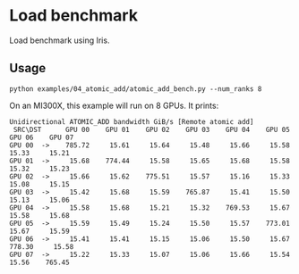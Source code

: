 <!--
SPDX-License-Identifier: MIT
Copyright (c) 2025 Advanced Micro Devices, Inc. All rights reserved.
-->

# Load benchmark

Load benchmark using Iris.

## Usage

```terminal
python examples/04_atomic_add/atomic_add_bench.py --num_ranks 8
```
On an MI300X, this example will run on 8 GPUs. It prints:
```terminal
Unidirectional ATOMIC_ADD bandwidth GiB/s [Remote atomic add]
 SRC\DST      GPU 00    GPU 01    GPU 02    GPU 03    GPU 04    GPU 05    GPU 06    GPU 07
GPU 00  ->    785.72     15.61     15.64     15.48     15.66     15.58     15.33     15.21
GPU 01  ->     15.68    774.44     15.58     15.65     15.68     15.58     15.32     15.23
GPU 02  ->     15.66     15.62    775.51     15.57     15.16     15.33     15.08     15.15
GPU 03  ->     15.42     15.68     15.59    765.87     15.41     15.50     15.13     15.06
GPU 04  ->     15.58     15.68     15.21     15.32    769.53     15.67     15.58     15.68
GPU 05  ->     15.59     15.49     15.24     15.50     15.57    773.01     15.67     15.59
GPU 06  ->     15.41     15.41     15.15     15.06     15.50     15.67    778.30     15.58
GPU 07  ->     15.22     15.33     15.07     15.06     15.66     15.54     15.56    765.45
```